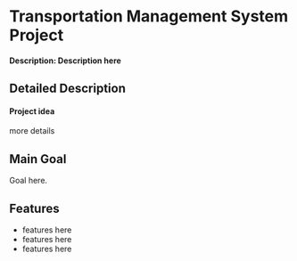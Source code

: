 # Transportation Management System Project

#### Description: Description here

## Detailed Description
 
#### Project idea

more details 

## Main Goal

Goal here. 


## Features   
  
- features here  
- features here
- features here